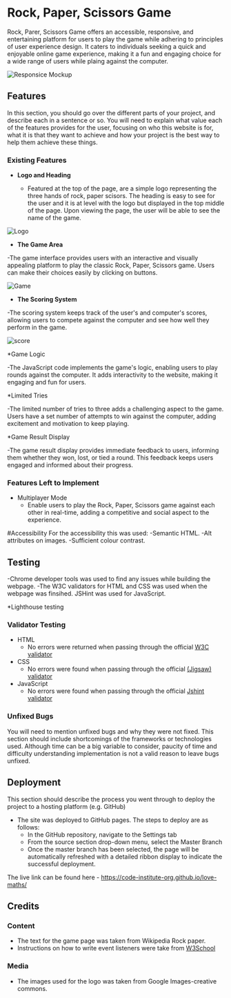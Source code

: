 # Rock, Paper, Scissors Game 

Rock, Parer, Scissors Game offers an accessible, responsive, and entertaining platform for users to play the game while adhering to principles of user experience design. It caters to individuals seeking a quick and enjoyable online game experience, making it a fun and engaging choice for a wide range of users while plaing against the computer. 

![Responsice Mockup](media/love_maths_mockup.png)

## Features 

In this section, you should go over the different parts of your project, and describe each in a sentence or so. You will need to explain what value each of the features provides for the user, focusing on who this website is for, what it is that they want to achieve and how your project is the best way to help them achieve these things.

### Existing Features

- __Logo and Heading__

  - Featured at the top of the page, are a simple logo representing the three hands of rock, paper scisors. The heading is easy to see for the user and it is at level with the logo but displayed in the top middle of the page. Upon viewing the page, the user will be able to see the name of the game.

![Logo](media/)

- __The Game Area__

 -The game interface provides users with an interactive and visually appealing platform to play the classic Rock, Paper, Scissors game. Users can make their choices easily by clicking on buttons.

![Game](media/love_maths_icons.png)

- __The Scoring System__

 -The scoring system keeps track of the user's and computer's scores, allowing users to compete against the computer and see how well they perform in the game.

![score](media/love_maths_answer.png)

*Game Logic

 -The JavaScript code implements the game's logic, enabling users to play rounds against the computer. It adds interactivity to the website, making it engaging and fun for users.

*Limited Tries

 -The limited number of tries to three adds a challenging aspect to the game. Users have a set number of attempts to win against the computer, adding excitement and motivation to keep playing.

*Game Result Display

 -The game result display provides immediate feedback to users, informing them whether they won, lost, or tied a round. This feedback keeps users engaged and informed about their progress.

### Features Left to Implement

- Multiplayer Mode
  - Enable users to play the Rock, Paper, Scissors game against each other in real-time, adding a competitive and social aspect to the experience.

#Accessibility
For the accessibility this was used:
-Semantic HTML.
-Alt attributes on images.
-Sufficient colour contrast.

## Testing 
-Chrome developer tools was used to find any issues while building the webpage.
-The W3C validators for HTML and CSS was used when the webpage was finsihed. JSHint was used for JavaScript.

*Lighthouse testing

### Validator Testing 
- HTML
    - No errors were returned when passing through the official [W3C validator](https://validator.w3.org/nu/?doc=https%3A%2F%2Fcode-institute-org.github.io%2Flove-maths%2F)
- CSS
    - No errors were found when passing through the official [(Jigsaw) validator](https://jigsaw.w3.org/css-validator/validator?uri=https%3A%2F%2Fvalidator.w3.org%2Fnu%2F%3Fdoc%3Dhttps%253A%252F%252Fcode-institute-org.github.io%252Flove-maths%252F&profile=css3svg&usermedium=all&warning=1&vextwarning=&lang=en)
- JavaScript
    - No errors were found when passing through the official [Jshint validator](https://jshint.com/)
      

### Unfixed Bugs
You will need to mention unfixed bugs and why they were not fixed. This section should include shortcomings of the frameworks or technologies used. Although time can be a big variable to consider, paucity of time and difficulty understanding implementation is not a valid reason to leave bugs unfixed. 

## Deployment
This section should describe the process you went through to deploy the project to a hosting platform (e.g. GitHub) 

- The site was deployed to GitHub pages. The steps to deploy are as follows: 
  - In the GitHub repository, navigate to the Settings tab 
  - From the source section drop-down menu, select the Master Branch
  - Once the master branch has been selected, the page will be automatically refreshed with a detailed ribbon display to indicate the successful deployment. 

The live link can be found here - https://code-institute-org.github.io/love-maths/


## Credits 

### Content 
- The text for the game page was taken from Wikipedia Rock paper. 
- Instructions on how to write event listeners were take from [W3School](https://www.w3schools.com/js/js_htmldom_eventlistener.asp#:~:text=removeEventListener()%20method.-,Syntax,call%20when%20the%20event%20occurs.)

### Media
- The images used for the logo was taken from Google Images-creative commons. 

